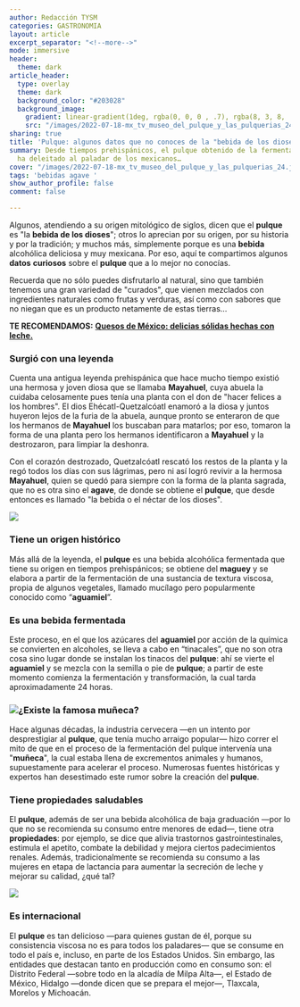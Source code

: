 ```yaml
---
author: Redacción TYSM
categories: GASTRONOMIA
layout: article
excerpt_separator: "<!--more-->"
mode: immersive
header:
  theme: dark
article_header:
  type: overlay
  theme: dark
  background_color: "#203028"
  background_image:
    gradient: linear-gradient(1deg, rgba(0, 0, 0 , .7), rgba(8, 3, 8, .9))
    src: "/images/2022-07-18-mx_tv_museo_del_pulque_y_las_pulquerias_24.jpeg"
sharing: true
title: 'Pulque: algunos datos que no conoces de la "bebida de los dioses"'
summary: Desde tiempos prehispánicos, el pulque obtenido de la fermentación del agave
  ha deleitado al paladar de los mexicanos…
cover: "/images/2022-07-18-mx_tv_museo_del_pulque_y_las_pulquerias_24.jpeg"
tags: 'bebidas agave '
show_author_profile: false
comment: false

---
```

Algunos, atendiendo a su origen mitológico de siglos, dicen que el **pulque** es "la **bebida de los dioses**"; otros lo aprecian por su origen, por su historia y por la tradición; y muchos más, simplemente porque es una **bebida** alcohólica deliciosa y muy mexicana. Por eso, aquí te compartimos algunos **datos** **curiosos** sobre el **pulque** que a lo mejor no conocías.

Recuerda que no sólo puedes disfrutarlo al natural, sino que también tenemos una gran variedad de "curados", que vienen mezclados con ingredientes naturales como frutas y verduras, así como con sabores que no niegan que es un producto netamente de estas tierras…

**TE RECOMENDAMOS:** [**Quesos de México: delicias sólidas hechas con leche.**](https://blog.tonoysumariachi.com/gastronomia/2022/09/09/quesos-de-mexico-delicias-solidas-hechas-con-leche.html)

### Surgió con una leyenda

Cuenta una antigua leyenda prehispánica que hace mucho tiempo existió una hermosa y joven diosa que se llamaba **Mayahuel**, cuya abuela la cuidaba celosamente pues tenía una planta con el don de "hacer felices a los hombres". El dios Ehécatl-Quetzalcóatl enamoró a la diosa y juntos huyeron lejos de la furia de la abuela, aunque pronto se enteraron de que los hermanos de **Mayahuel** los buscaban para matarlos; por eso, tomaron la forma de una planta pero los hermanos identificaron a **Mayahuel** y la destrozaron, para limpiar la deshonra.

Con el corazón destrozado, Quetzalcóatl rescató los restos de la planta y la regó todos los días con sus lágrimas, pero ni así logró revivir a la hermosa **Mayahuel**, quien se quedó para siempre con la forma de la planta sagrada, que no es otra sino el **agave**, de donde se obtiene el **pulque**, que desde entonces es llamado "la bebida o el néctar de los dioses".

![](https://upload.wikimedia.org/wikipedia/commons/thumb/8/85/Mayahuel.svg/930px-Mayahuel.svg.png)

### Tiene un origen histórico

Más allá de la leyenda, el **pulque** es una bebida alcohólica fermentada que tiene su origen en tiempos prehispánicos; se obtiene del **maguey** y se elabora a partir de la fermentación de  una sustancia de textura viscosa, propia de algunos vegetales, llamado mucílago pero popularmente conocido como “**aguamiel**”.

### Es una bebida fermentada

Este proceso, en el que los azúcares del **aguamiel** por acción de la química se convierten en alcoholes, se lleva a cabo en “tinacales”, que no son otra cosa sino lugar donde se instalan los tinacos del **pulque**: ahí se vierte el **aguamiel** y se mezcla con la semilla o pie de **pulque**; a partir de este momento comienza la fermentación y transformación, la cual tarda aproximadamente 24 horas.

### ![](https://upload.wikimedia.org/wikipedia/commons/d/d2/Extracci%C3%B3n_de_Pulque_M%C3%A9xico_1904.jpg)¿Existe la famosa muñeca?

Hace algunas décadas, la industria cervecera —en un intento por desprestigiar al **pulque**, que tenía mucho arraigo popular— hizo correr el mito de que en el proceso de la fermentación del pulque intervenía una "**muñeca**", la cual estaba llena de excrementos animales y humanos, supuestamente para acelerar el proceso. Numerosas fuentes históricas y expertos han desestimado este rumor sobre la creación del **pulque**.

### Tiene propiedades saludables

El **pulque**, además de ser una bebida alcohólica de baja graduación —por lo que no se recomienda su consumo entre menores de edad—, tiene otra **propiedades**: por ejemplo, se dice que alivia trastornos gastrointestinales, estimula el apetito, combate la debilidad y mejora ciertos padecimientos renales. Además, tradicionalmente se recomienda su consumo a las mujeres en etapa de lactancia para aumentar la secreción de leche y mejorar su calidad, ¿qué tal?

![](https://upload.wikimedia.org/wikipedia/commons/thumb/c/c7/Pulque_en_j%C3%ADcara%2C_en_la_Mixteca_Alta%2C_Oaxaca.jpg/942px-Pulque_en_j%C3%ADcara%2C_en_la_Mixteca_Alta%2C_Oaxaca.jpg)

### Es internacional

El **pulque** es tan delicioso —para quienes gustan de él, porque su consistencia viscosa no es para todos los paladares— que se consume en todo el país e, incluso, en parte de los Estados Unidos. Sin embargo, las entidades que destacan tanto en producción como en consumo son: el Distrito Federal —sobre todo en la alcadía de Milpa Alta—, el Estado de México, Hidalgo —donde dicen que se prepara el mejor—, Tlaxcala, Morelos y Michoacán.